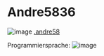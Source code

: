 # Andre5836


![image]({https://img.shields.io/badge/Discord-5865F2?style=for-the-badge&logo=discord&logoColor=white}) [.andre58](https://discord.com)

Programmiersprache: ![image]({https://img.shields.io/badge/JavaScript-323330?style=for-the-badge&logo=javascript&logoColor=F7DF1E})
